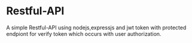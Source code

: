 # Restful-API
A simple Restful-API using nodejs,expressjs and jwt token with protected endpiont for verify token which occurs with user authorization.
